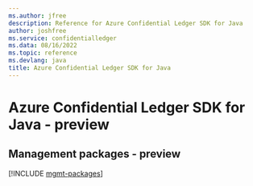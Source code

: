 ```yaml
---
ms.author: jfree
description: Reference for Azure Confidential Ledger SDK for Java
author: joshfree
ms.service: confidentialledger
ms.data: 08/16/2022
ms.topic: reference
ms.devlang: java
title: Azure Confidential Ledger SDK for Java
---
```

# Azure Confidential Ledger SDK for Java - preview

## Management packages - preview
[!INCLUDE [mgmt-packages](confidential-ledger-mgmt-index.md)]